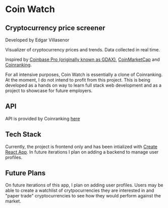 # Coin Watch
## Cryptocurrency price screener
Developed by Edgar Villasenor

Visualizer of cryptocurrency prices and trends. Data collected in real time.

Inspired by [Coinbase Pro (originally known as GDAX)](https://pro.coinbase.com/), [CoinMarketCap](https://coinmarketcap.com/) and [Coinranking](https://coinranking.com/).

For all intensive purposes, Coin Watch is essentially a clone of Coinranking. At the moment, I do not intend to profit from this project. This is being developed as a hands on way to learn full stack web development and as a project to showcase for future employers.

## API
API is provided by Coinranking [here](https://docs.coinranking.com/)

## Tech Stack
Currently, the project is frontend only and has been intialized with [Create React App](https://github.com/facebook/create-react-app). In future iterations I plan on adding a backend to manage user profiles.


## Future Plans
On future iterations of this app, I plan on adding user profiles. Users may be able to create a watchlist of crytpocurrencies they are interested in and "paper trade" cryptocurrencies to see how they would perform against the market.
